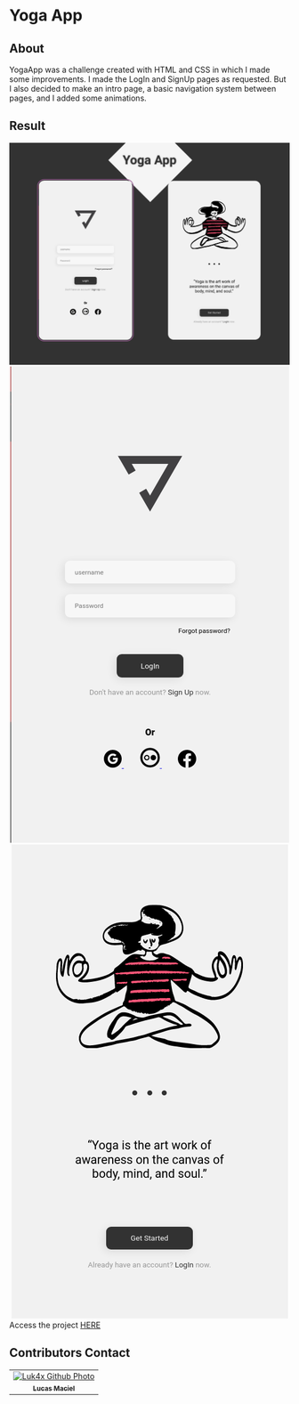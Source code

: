 # Yoga App

## About
YogaApp was a <DevClub/> challenge created with HTML and CSS in which I made some improvements.
I made the LogIn and SignUp pages as requested. But I also decided to make an intro page, a basic navigation system between pages, and I added some animations.

## Result
<img src="./assets/result/result3.png" alt="result">
<div align="center">
  <img src="./assets/result/result2.png" alt="result">
  <img src="./assets/result/result1.png" alt="result">
</div>
Access the project <a href="https://luk4x.github.io/DevClub-project-YogaApp/">HERE</a>

## Contributors Contact
<table>
  <tr>
    <td align="center">
      <a href="https://www.linkedin.com/in/lucasmacielf/">
        <img src="https://avatars.githubusercontent.com/Luk4x" width="150px;" alt="Luk4x Github Photo"/><br>
        <sub>
          <b>Lucas Maciel</b>
        </sub>
      </a>
    </td>
  </tr>
</table>
